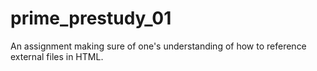 # prime_prestudy_01

An assignment making sure of one's understanding of how to reference external files in HTML.
